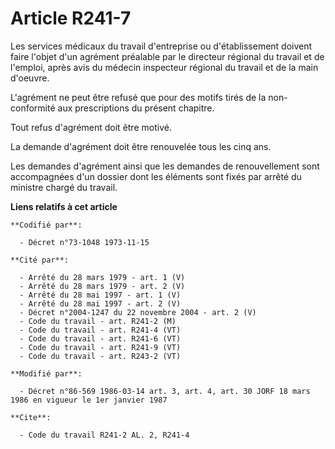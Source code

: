 # Article R241-7

Les services médicaux du travail d'entreprise ou d'établissement doivent faire l'objet d'un agrément préalable par le
directeur régional du travail et de l'emploi, après avis du médecin inspecteur régional du travail et de la main d'oeuvre.

L'agrément ne peut être refusé que pour des motifs tirés de la non-conformité aux prescriptions du présent chapitre.

Tout refus d'agrément doit être motivé.

La demande d'agrément doit être renouvelée tous les cinq ans.

Les demandes d'agrément ainsi que les demandes de renouvellement sont accompagnées d'un dossier dont les éléments sont fixés
par arrêté du ministre chargé du travail.

**Liens relatifs à cet article**

	**Codifié par**:

	  - Décret n°73-1048 1973-11-15

	**Cité par**:

	  - Arrêté du 28 mars 1979 - art. 1 (V)
	  - Arrêté du 28 mars 1979 - art. 2 (V)
	  - Arrêté du 28 mai 1997 - art. 1 (V)
	  - Arrêté du 28 mai 1997 - art. 2 (V)
	  - Décret n°2004-1247 du 22 novembre 2004 - art. 2 (V)
	  - Code du travail - art. R241-2 (M)
	  - Code du travail - art. R241-4 (VT)
	  - Code du travail - art. R241-6 (VT)
	  - Code du travail - art. R241-9 (VT)
	  - Code du travail - art. R243-2 (VT)

	**Modifié par**:

	  - Décret n°86-569 1986-03-14 art. 3, art. 4, art. 30 JORF 18 mars 1986 en vigueur le 1er janvier 1987

	**Cite**:

	  - Code du travail R241-2 AL. 2, R241-4
